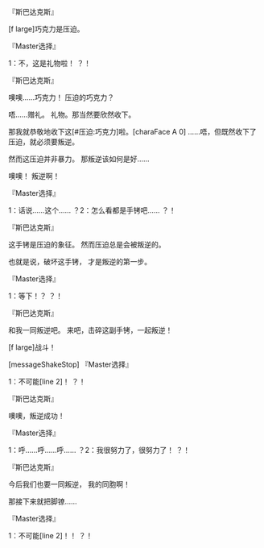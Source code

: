 『斯巴达克斯』

[f large]巧克力是压迫。

『Master选择』

1：不，这是礼物啦！
？！

『斯巴达克斯』

噢噢……巧克力！
压迫的巧克力？

唔……赠礼。
礼物。那当然要欣然收下。

那我就恭敬地收下这[#压迫:巧克力]啦。[charaFace A 0]
……唔，但既然收下了压迫，就必须要叛逆。

然而这压迫并非暴力。
那叛逆该如何是好……

噢噢！
叛逆啊！

『Master选择』

1：话说……这个……
？2：怎么看都是手铐吧……
？！

『斯巴达克斯』

这手铐是压迫的象征。
然而压迫总是会被叛逆的。

也就是说，破坏这手铐，
才是叛逆的第一步。

『Master选择』

1：等下！？
？！

『斯巴达克斯』

和我一同叛逆吧。
来吧，击碎这副手铐，一起叛逆！

[f large]战斗！

[messageShakeStop]
『Master选择』

1：不可能[line 2]！
？！

『斯巴达克斯』

噢噢，叛逆成功！

『Master选择』

1：呼……呼……呼……
？2：我很努力了，很努力了！
？！

『斯巴达克斯』

今后我们也要一同叛逆，
我的同胞啊！

那接下来就把脚镣……

『Master选择』

1：不可能[line 2]！！
？！

